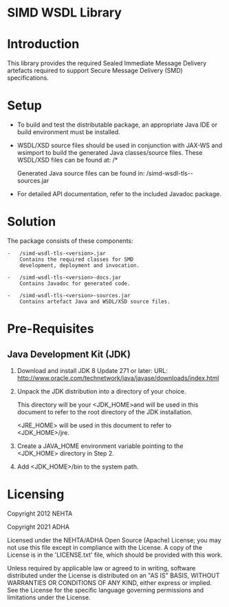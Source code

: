 # SIMD WSDL Library

Introduction
============

This library provides the required Sealed Immediate Message Delivery artefacts required to support Secure Message Delivery (SMD) specifications.

Setup
=====

-   To build and test the distributable package, an appropriate Java IDE or
    build environment must be installed.

-   WSDL/XSD source files should be used in conjunction with JAX-WS and wsimport
    to build the generated Java classes/source files. These WSDL/XSD files can be
    found at:
    /*

    Generated Java source files can be found in:
    /simd-wsdl-tls-<version>-sources.jar

-   For detailed API documentation, refer to the included Javadoc package.

Solution
========

The package consists of these components:

    -   /simd-wsdl-tls-<version>.jar
        Contains the required classes for SMD
        development, deployment and invocation.

    -   /simd-wsdl-tls-<version>-docs.jar
        Contains Javadoc for generated code.

    -   /simd-wsdl-tls-<version>-sources.jar
        Contains artefact Java and WSDL/XSD source files.

Pre-Requisites
==============

Java Development Kit (JDK)
------------------------------------
1.  Download and install JDK 8 Update 271 or later:
    URL: http://www.oracle.com/technetwork/java/javase/downloads/index.html

2.  Unpack the JDK distribution into a directory of your choice.

    This directory will be your <JDK_HOME>and will be used in this document
    to refer to the root directory of the JDK installation.

    <JRE_HOME> will be used in this document to refer to <JDK_HOME>/jre.

3.  Create a JAVA_HOME environment variable pointing to the <JDK_HOME>
    directory in Step 2.

4.  Add <JDK_HOME>/bin to the system path.


Licensing
=========
Copyright 2012 NEHTA

Copyright 2021 ADHA

Licensed under the NEHTA/ADHA Open Source (Apache) License; you may not use this
file except in compliance with the License. A copy of the License is in the
'LICENSE.txt' file, which should be provided with this work.

Unless required by applicable law or agreed to in writing, software
distributed under the License is distributed on an "AS IS" BASIS, WITHOUT
WARRANTIES OR CONDITIONS OF ANY KIND, either express or implied. See the
License for the specific language governing permissions and limitations
under the License.
